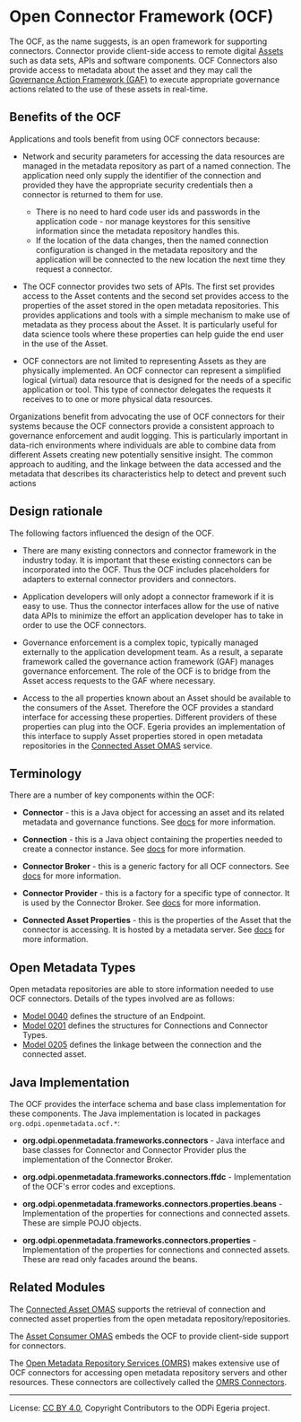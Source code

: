 <!-- SPDX-License-Identifier: CC-BY-4.0 -->
<!-- Copyright Contributors to the ODPi Egeria project. -->


# Open Connector Framework (OCF)

The OCF, as the name suggests, is an open framework for supporting connectors.
Connector provide client-side access to remote digital [Assets](../../../open-metadata-implementation/access-services/docs/concepts/assets)
such as data sets, APIs and software components.
OCF Connectors also provide access to metadata about the asset and they may call
the [Governance Action Framework (GAF)](../governance-action-framework) to execute
appropriate governance actions related to the use of these assets
in real-time.

## Benefits of the OCF

Applications and tools benefit from using OCF connectors because:

* Network and security parameters for accessing the data resources are managed in the metadata repository as part of a named connection.
The application need only supply the identifier of the connection and provided they have the appropriate security credentials then a connector is returned to them for use. 
 
  * There is no need to hard code user ids and passwords in the application code - nor manage keystores for this sensitive information since the metadata repository handles this.
  * If the location of the data changes, then the named connection configuration is changed in the metadata repository and the application will be connected to the new location the next time they request a connector.

* The OCF connector provides two sets of APIs.  The first set provides access to the Asset contents and the second set provides access to the properties of the asset stored in the open metadata repositories.
This provides applications and tools with a simple mechanism to make use of metadata as they process about the Asset.
It is particularly useful for data science tools where these properties can help guide the end user in the use of the Asset.

* OCF connectors are not limited to representing Assets as they are physically implemented.
An OCF connector can represent a simplified logical (virtual) data resource that is designed for the needs of a specific application or tool.
This type of connector delegates the requests it receives to to one or more physical data resources.  

Organizations benefit from advocating the use of OCF connectors for their systems because the OCF
connectors provide a consistent approach to governance enforcement and audit logging.
This is particularly important in data-rich environments where individuals are able to combine data
from different Assets creating new potentially sensitive insight.
The common approach to auditing, and the linkage between the data accessed and the metadata that describes its characteristics help to detect and prevent such actions

## Design rationale

The following factors influenced the design of the OCF.

* There are many existing connectors and connector framework in the industry today.
It is important that these existing connectors can be incorporated into the OCF.
Thus the OCF includes placeholders for adapters to external connector providers and connectors.

* Application developers will only adopt a connector framework if it is easy to use.
Thus the connector interfaces allow for the use of native data APIs to minimize the effort an application developer
has to take in order to use the OCF connectors.

* Governance enforcement is a complex topic, typically managed externally to the application development team.
As a result, a separate framework called the governance action framework (GAF) manages governance enforcement.
The role of the OCF is to bridge from the Asset access requests to the GAF where necessary.

* Access to the all properties known about an Asset should be available to the consumers of the Asset.
Therefore the OCF provides a standard interface for accessing these properties.
Different providers of these properties can plug into the OCF.
Egeria provides an implementation of this interface to supply Asset properties stored in open metadata repositories
in the [Connected Asset OMAS](../../access-services/connected-asset) service.


## Terminology

There are a number of key components within the OCF:

* **Connector** -  this is a Java object for accessing an asset and its
related metadata and governance functions. See [docs](docs/concepts/connector.md) for more information.

* **Connection** - this is a Java object containing the properties needed to
create a connector instance. See [docs](docs/concepts/connection.md) for more information.

* **Connector Broker** - this is a generic factory for all OCF connectors.
See [docs](docs/concepts/connector-broker.md) for more information.

* **Connector Provider** - this is a factory for a specific type of connector.
It is used by the Connector Broker. See [docs](docs/concepts/connector-provider.md) for more information.

* **Connected Asset Properties** - this is the properties of the Asset that the connector is accessing.
It is hosted by a metadata server.  See [docs](docs/concepts/connected-asset-properties.md) for more information.


## Open Metadata Types

Open metadata repositories are able to store information needed to use OCF connectors.  Details of the types involved are as follows:

* [Model 0040](../../../open-metadata-publication/website/open-metadata-types/0040-Software-Servers.png) defines the structure of an Endpoint.
* [Model 0201](../../../open-metadata-publication/website/open-metadata-types/0201-Connectors-and-Connections.png) defines the structures for Connections and Connector Types.
* [Model 0205](../../../open-metadata-publication/website/open-metadata-types/0205-Connection-Linkage.png) defines the linkage between the connection and the connected asset.

## Java Implementation

The OCF provides the interface schema and base class implementation for these components.
The Java implementation is located in packages `org.odpi.openmetadata.ocf.*`:

* **org.odpi.openmetadata.frameworks.connectors** - Java interface and base classes for Connector and Connector Provider
plus the implementation of the Connector Broker.

* **org.odpi.openmetadata.frameworks.connectors.ffdc** - Implementation of the OCF's error codes and exceptions.

* **org.odpi.openmetadata.frameworks.connectors.properties.beans** - Implementation of the properties for connections and connected assets.
These are simple POJO objects.

* **org.odpi.openmetadata.frameworks.connectors.properties** - Implementation of the properties for connections and connected assets.
These are read only facades around the beans.

## Related Modules

The [Connected Asset OMAS](../../access-services/connected-asset) supports the retrieval
of connection and connected asset properties from the open metadata
repository/repositories.

The [Asset Consumer OMAS](../../access-services/asset-consumer) embeds the OCF to provide
client-side support for connectors.

The [Open Metadata Repository Services (OMRS)](../../repository-services)
makes extensive use of OCF connectors for accessing open metadata repository servers and other resources.
These connectors are collectively called the [OMRS Connectors](../../repository-services/docs/component-descriptions/connectors).



----
License: [CC BY 4.0](https://creativecommons.org/licenses/by/4.0/),
Copyright Contributors to the ODPi Egeria project.